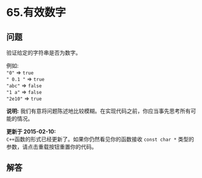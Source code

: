 # 65.有效数字

## 问题

验证给定的字符串是否为数字。

例如:  
`"0"` => `true`  
`" 0.1 "` => `true`  
`"abc"` => `false`  
`"1 a"` => `false`  
`"2e10"` => `true`

**说明:** 我们有意将问题陈述地比较模糊。在实现代码之前，你应当事先思考所有可能的情况。

**更新于 2015-02-10:**  
`C++`函数的形式已经更新了。如果你仍然看见你的函数接收 `const char *` 类型的参数，请点击重载按钮重置你的代码。



## 解答

